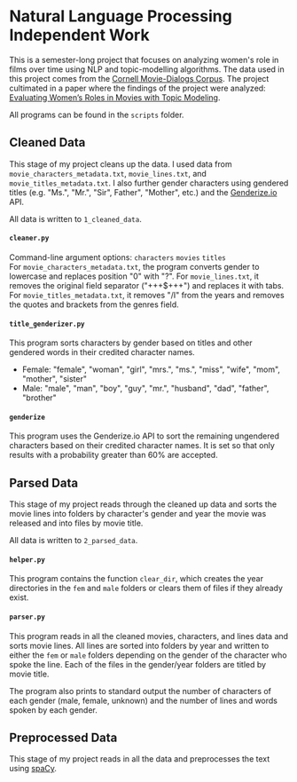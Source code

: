 # Natural Language Processing Independent Work

This is a semester-long project that focuses on analyzing women's role in films over time using NLP and topic-modelling algorithms. The data used in this project comes from the [Cornell Movie-Dialogs Corpus](https://www.cs.cornell.edu/~cristian/Cornell_Movie-Dialogs_Corpus.html). The project cultimated in a paper where the findings of the project were analyzed: [Evaluating Women’s Roles in Movies with Topic Modeling](https://drive.google.com/file/d/1dV3GBINZ4i8i2df-jmNQloxk-rXfFyuv/view?usp=sharing).

All programs can be found in the `scripts` folder.

## Cleaned Data

This stage of my project cleans up the data. I used data from `movie_characters_metadata.txt`, `movie_lines.txt`, and `movie_titles_metadata.txt`. I also further gender characters using gendered titles (e.g. "Ms.", "Mr.", "Sir", Father", "Mother", etc.) and the [Genderize.io](https://genderize.io/) API.

All data is written to `1_cleaned_data`.

#### `cleaner.py`

Command-line argument options: `characters` `movies` `titles`<br>
For `movie_characters_metadata.txt`, the program converts gender to lowercase and replaces position "0" with "?". For `movie_lines.txt`, it removes the original field separator ("+++$+++") and replaces it with tabs. For `movie_titles_metadata.txt`, it removes "/I" from the years and removes the quotes and brackets from the genres field.

#### `title_genderizer.py`

This program sorts characters by gender based on titles and other gendered words in their credited character names.
- Female: "female", "woman", "girl", "mrs.", "ms.", "miss", "wife", "mom", "mother", "sister"
- Male: "male", "man", "boy", "guy", "mr.", "husband", "dad", "father", "brother"

#### `genderize`

This program uses the Genderize.io API to sort the remaining ungendered characters based on their credited character names. It is set so that only results with a probability greater than 60% are accepted.

## Parsed Data

This stage of my project reads through the cleaned up data and sorts the movie lines into folders by character's gender and year the movie was released and into files by movie title.

All data is written to `2_parsed_data`.

#### `helper.py`

This program contains the function `clear_dir`, which creates the year directories in the `fem` and `male` folders or clears them of files if they already exist.

#### `parser.py`

This program reads in all the cleaned movies, characters, and lines data and sorts movie lines. All lines are sorted into folders by year and written to either the `fem` or `male` folders depending on the gender of the character who spoke the line. Each of the files in the gender/year folders are titled by movie title.

The program also prints to standard output the number of characters of each gender (male, female, unknown) and the number of lines and words spoken by each gender.

## Preprocessed Data

This stage of my project reads in all the data and preprocesses the text using [spaCy](https://spacy.io/).
